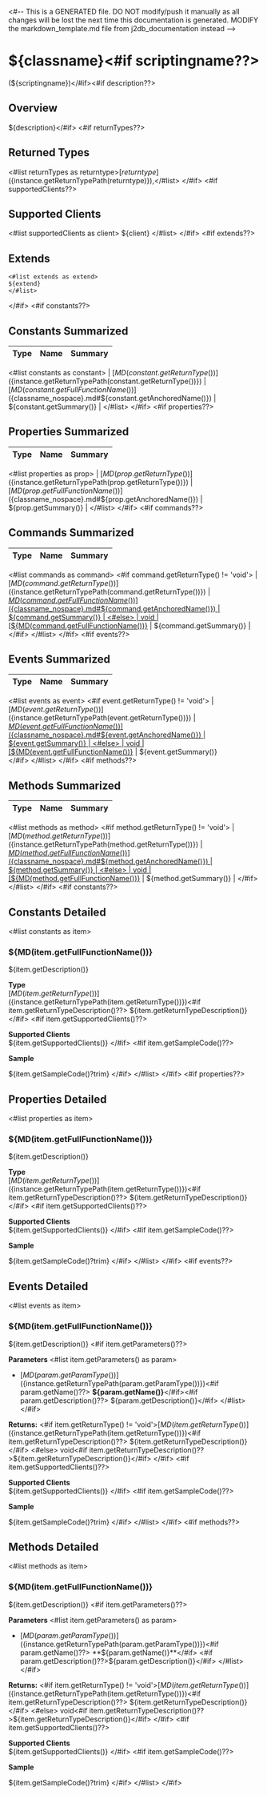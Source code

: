 <#-- This is a GENERATED file. DO NOT modify/push it manually as all changes will be lost the next time this documentation is generated. MODIFY the markdown_template.md file from j2db_documentation instead -->
# ${classname}<#if scriptingname??>
\(${scriptingname}\)</#if><#if description??>

## Overview

${description}</#if>
<#if returnTypes??>

## **Returned Types**
<#list returnTypes as returntype>[${returntype}](${instance.getReturnTypePath(returntype)}),</#list>
</#if>
<#if supportedClients??>
## **Supported Clients**

<#list supportedClients as client>
    ${client}
</#list>
</#if>
<#if extends??>

## **Extends**

```
<#list extends as extend>
${extend}
</#list>
```
</#if>
<#if constants??>

## Constants Summarized

| Type                                                  | Name                                          | Summary                                                          |
| ----------------------------------- | ----------------------------------------------------------------------------------- | ------------------------------------------------------------------- |
<#list constants as constant>
| [${MD(constant.getReturnType())}](${instance.getReturnTypePath(constant.getReturnType())}) | [${MD(constant.getFullFunctionName())}](${classname_nospace}.md#${constant.getAnchoredName()})                   | ${constant.getSummary()}                                    |
</#list>
</#if>
<#if properties??>

## Properties Summarized

| Type                                                  | Name                    | Summary                                                                                                           |
| ----------------------------------- | ----------------------------------------------------------------------------------- | ------------------------------------------------------------------- |
<#list properties as prop>
| [${MD(prop.getReturnType())}](${instance.getReturnTypePath(prop.getReturnType())}) | [${MD(prop.getFullFunctionName())}](${classname_nospace}.md#${prop.getAnchoredName()})                   | ${prop.getSummary()}                                    |
</#list>
</#if>
<#if commands??>

## Commands Summarized

| Type                                                  | Name                    | Summary                                                                                                           |
| ----------------------------------- | ----------------------------------------------------------------------------------- | ------------------------------------------------------------------- |
<#list commands as command>
<#if command.getReturnType() != 'void'>
| [${MD(command.getReturnType())}](${instance.getReturnTypePath(command.getReturnType())}) | [${MD(command.getFullFunctionName())}](${classname_nospace}.md#${command.getAnchoredName()})                   | ${command.getSummary()}                                   |
<#else>
| void | [${MD(command.getFullFunctionName())}](${classname_nospace}.md#${command.getAnchoredName()})                   | ${command.getSummary()}                                   |
</#if>
</#list>
</#if>
<#if events??>

## Events Summarized

| Type                                                  | Name                    | Summary                                                                                                           |
| ----------------------------------- | ----------------------------------------------------------------------------------- | ------------------------------------------------------------------- |
<#list events as event>
<#if event.getReturnType() != 'void'>
| [${MD(event.getReturnType())}](${instance.getReturnTypePath(event.getReturnType())}) | [${MD(event.getFullFunctionName())}](${classname_nospace}.md#${event.getAnchoredName()})                   | ${event.getSummary()}                                    |
<#else>
| void | [${MD(event.getFullFunctionName())}](${classname_nospace}.md#${event.getAnchoredName()})                   | ${event.getSummary()}                      
</#if>
</#list>
</#if>
<#if methods??>

## Methods Summarized

| Type                                | Name                                                                                | Summary                                                             |
| ----------------------------------- | ----------------------------------------------------------------------------------- | ------------------------------------------------------------------- |
<#list methods as method>
<#if method.getReturnType() != 'void'>
| [${MD(method.getReturnType())}](${instance.getReturnTypePath(method.getReturnType())}) | [${MD(method.getFullFunctionName())}](${classname_nospace}.md#${method.getAnchoredName()})                   | ${method.getSummary()}                                    |
<#else>
| void | [${MD(method.getFullFunctionName())}](${classname_nospace}.md#${method.getAnchoredName()})                   | ${method.getSummary()}                                    |
</#if>
</#list>
</#if>
<#if constants??>

## Constants Detailed

<#list constants as item>
### ${MD(item.getFullFunctionName())}

${item.getDescription()}

**Type**\
[${MD(item.getReturnType())}](${instance.getReturnTypePath(item.getReturnType())})<#if item.getReturnTypeDescription()??> ${item.getReturnTypeDescription()}</#if>
<#if item.getSupportedClients()??>

**Supported Clients**\
${item.getSupportedClients()}
</#if>
<#if item.getSampleCode()??>

**Sample**

${item.getSampleCode()?trim}
</#if>
</#list>
</#if>
<#if properties??>

## Properties Detailed

<#list properties as item>
### ${MD(item.getFullFunctionName())}

${item.getDescription()}

**Type**\
[${MD(item.getReturnType())}](${instance.getReturnTypePath(item.getReturnType())})<#if item.getReturnTypeDescription()??> ${item.getReturnTypeDescription()}</#if>
<#if item.getSupportedClients()??>

**Supported Clients**\
${item.getSupportedClients()}
</#if>
<#if item.getSampleCode()??>

**Sample**

${item.getSampleCode()?trim}
</#if>
</#list>
</#if>
<#if events??>

## Events Detailed
<#list events as item>

### ${MD(item.getFullFunctionName())}

${item.getDescription()}
<#if item.getParameters()??>

**Parameters**
<#list item.getParameters() as param>
* [${MD(param.getParamType())}](${instance.getReturnTypePath(param.getParamType())})<#if param.getName()??> **${param.getName()}**</#if><#if param.getDescription()??> ${param.getDescription()}</#if>
</#list>
</#if>

**Returns:** <#if item.getReturnType() != 'void'>[${MD(item.getReturnType())}](${instance.getReturnTypePath(item.getReturnType())})<#if item.getReturnTypeDescription()??> ${item.getReturnTypeDescription()}</#if>
<#else>
void<#if item.getReturnTypeDescription()??>${item.getReturnTypeDescription()}</#if>
</#if>
<#if item.getSupportedClients()??>

**Supported Clients**\
${item.getSupportedClients()}
</#if>
<#if item.getSampleCode()??>

**Sample**

${item.getSampleCode()?trim}
</#if>
</#list>
</#if>
<#if methods??>

## Methods Detailed
<#list methods as item>

### ${MD(item.getFullFunctionName())}

${item.getDescription()}
<#if item.getParameters()??>

**Parameters**
<#list item.getParameters() as param>
* [${MD(param.getParamType())}](${instance.getReturnTypePath(param.getParamType())})<#if param.getName()??> **${param.getName()}**</#if> <#if param.getDescription()??>${param.getDescription()}</#if>
</#list>
</#if>

**Returns:** <#if item.getReturnType() != 'void'>[${MD(item.getReturnType())}](${instance.getReturnTypePath(item.getReturnType())})<#if item.getReturnTypeDescription()??> ${item.getReturnTypeDescription()}</#if>
<#else>
void<#if item.getReturnTypeDescription()??>${item.getReturnTypeDescription()}</#if>
</#if>
<#if item.getSupportedClients()??>

**Supported Clients**\
${item.getSupportedClients()}
</#if>
<#if item.getSampleCode()??>

**Sample**

${item.getSampleCode()?trim}
</#if>
</#list>
</#if>
